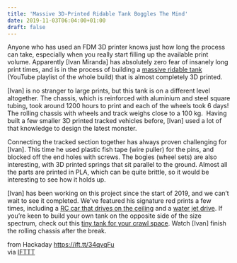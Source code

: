 ```yaml
---
title: 'Massive 3D-Printed Ridable Tank Boggles The Mind'
date: 2019-11-03T06:04:00+01:00
draft: false
---
```


Anyone who has used an FDM 3D printer knows just how long the process can take, especially when you really start filling up the available print volume. Apparently \[Ivan Miranda\] has absolutely zero fear of insanely long print times, and is in the process of building a [massive ridable tank](https://www.youtube.com/watch?v=RuZUAMJzH3M&list=PLiqrEMrfoE8ph8BZS2d72R-MJUhN61ut3) (YouTube playlist of the whole build) that is almost completely 3D printed.

\[Ivan\] is no stranger to large prints, but this tank is on a different level altogether. The chassis, which is reinforced with aluminium and steel square tubing, took around 1200 hours to print and each of the wheels took 6 days! The rolling chassis with wheels and track weighs close to a 100 kg.  Having built a few smaller 3D printed tracked vehicles before, \[Ivan\] used a lot of that knowledge to design the latest monster.

Connecting the tracked section together has always proven challenging for \[Ivan\]. This time he used plastic fish tape (wire puller) for the pins, and blocked off the end holes with screws. The bogies (wheel sets) are also interesting, with 3D printed springs that sit parallel to the ground. Almost all the parts are printed in PLA, which can be quite brittle, so it would be interesting to see how it holds up.

\[Ivan\] has been working on this project since the start of 2019, and we can’t wait to see it completed. We’ve featured his signature red prints a few times, including a [RC car that drives on the ceiling](https://hackaday.com/2019/07/30/driving-a-big-rc-car-on-the-ceiling/) and a [water jet drive](https://hackaday.com/2019/04/30/3d-printing-a-water-jet-drive/). If you’re keen to build your own tank on the opposite side of the size spectrum, check out this [tiny tank for your crawl space](https://hackaday.com/2019/06/18/tiny-tank-inspects-your-crawlspace/). Watch \[Ivan\] finish the rolling chassis after the break.

  
  
from Hackaday https://ift.tt/34qvqFu  
via [IFTTT](https://ifttt.com/?ref=da&site=blogger)